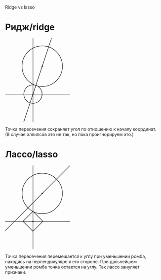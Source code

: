 Ridge vs lasso

Ридж/ridge
==========

<svg viewBox="-3 -6 7 9" width="15em" max-width="100%" fill="none" stroke-width="0.05" stroke="currentcolor">
<line x1="-10" x2="10" y1="0" y2="0" />
<line x1="0" x2="0" y1="-10" y2="10" />
<circle cx="0" cy="0" r="0.05" class="filled" />
<circle cx="0" cy="0">
<animate
attributeName="r"
values="
0.93;
2.46;
0.93;
"
dur="5s"
repeatCount="indefinite" />
</circle>
<circle cx="1" cy="-3" r="0.05" style="fill-opacity:1" />
<circle cx="1" cy="-3">
<animate
attributeName="r"
values="
2.24;
0.71;
2.24;
"
dur="5s"
repeatCount="indefinite">
</circle>
<line class="dashed" x1="-2" y1="6" x2="2" y2="-6" />
</svg>

Точка пересечения сохраняет угол по отношению к началу координат.
(В случае эллипсов это не так, но пока проигнорируем это.)

Лассо/lasso
===========

<svg viewBox="-3 -6 7 9" max-width="100%" width="15em" fill="none" stroke-width="0.05" stroke="currentcolor">
<line x1="-10" x2="10" y1="0" y2="0" />
<line x1="0" x2="0" y1="-10" y2="10" />
<circle cx="0" cy="0" r="0.05" class="filled" />
<polygon>
<animate
attributeName="points"
values="
1,0 0,1 -1,0, 0,-1 ;
2,0 0,2 -2,0, 0,-2 ;
3,0 0,3 -3,0, 0,-3 ;
2,0 0,2 -2,0, 0,-2 ;
1,0 0,1 -1,0, 0,-1 ;
"
dur="5s"
repeatCount="indefinite" />
</polygon>
<circle cx="1" cy="-3" r="0.05" style="fill-opacity:1" />
<circle cx="1" cy="-3">
<animate
attributeName="r"
values="
2.24;
1.41;
0.71;
1.41;
2.24;
"
dur="5s"
repeatCount="indefinite" />
</circle>
<line class="dashed" x1="-10" y1="8" x2="8" y2="-10" />
</svg>

Точка пересечения перемещается к углу при уменьшении ромба, находясь на перпендикуляре к его стороне.
При дальнейшем уменьшении ромба точка остается на углу.
Так лассо зануляет признаки.
